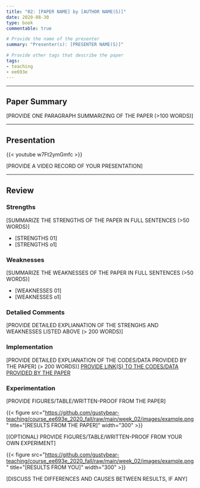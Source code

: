 ```yaml
---
title: "02: [PAPER NAME] by [AUTHOR NAME(S)]"
date: 2020-08-30
type: book
commentable: true

# Provide the name of the presenter
summary: "Presenter(s): [PRESENTER NAME(S)]"

# Provide other tags that describe the paper
tags:
- teaching
- ee693e
---
```


***
## Paper Summary
[PROVIDE ONE PARAGRAPH SUMMARIZING OF THE PAPER (>100 WORDS)]
***

## Presentation
{{< youtube w7Ft2ymGmfc >}}

[PROVIDE A VIDEO RECORD OF YOUR PRESENTATION]
***

## Review
### Strengths
[SUMMARIZE THE STRENGTHS OF THE PAPER IN FULL SENTENCES (>50 WORDS)]
- [STRENGTHS 01]
- [STRENGTHS o1]

### Weaknesses
[SUMMARIZE THE WEAKNESSES OF THE PAPER IN FULL SENTENCES (>50 WORDS)]
- [WEAKNESSES 01]
- [WEAKNESSES o1]

### Detalied Comments
[PROVIDE DETAILED EXPLIANATION OF THE STRENGHS AND WEAKNESSES LISTED ABOVE (>
200 WORDS)]

### Implementation
[PROVIDE DETAILED EXPLIANATION OF THE CODES/DATA PROVIDED BY THE PAPER] (>
200 WORDS)]
[PROVIDE LINK(S) TO THE CODES/DATA PROVIDED BY THE PAPER](https://github.com/gustybear-teaching/course_ee693e_2020_fall)

### Experimentation
[PROVIDE FIGURES/TABLE/WRITTEN-PROOF FROM THE PAPER]

{{< figure src="https://github.com/gustybear-teaching/course_ee693e_2020_fall/raw/main/week_02/images/example.png" title="[RESULTS FROM THE PAPER]" width="300" >}}

[(OPTIONAL) PROVIDE FIGURES/TABLE/WRITTEN-PROOF FROM YOUR OWN EXPERIMENT]

{{< figure src="https://github.com/gustybear-teaching/course_ee693e_2020_fall/raw/main/week_02/images/example.png" title="[RESULTS FROM YOU]" width="300" >}}

[DISCUSS THE DIFFERENCES AND CAUSES BETWEEN RESULTS, IF ANY]
